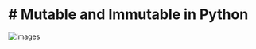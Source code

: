 # # Mutable and Immutable in Python

![images](https://github.com/user-attachments/assets/8c7122e2-2a17-4728-a05c-14706af69b84)
